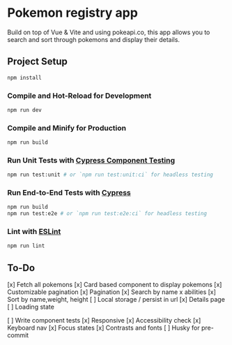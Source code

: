 # Pokemon registry app

Build on top of Vue & Vite and using pokeapi.co, this app allows you to search and sort through pokemons and display their details.

## Project Setup

```sh
npm install
```

### Compile and Hot-Reload for Development

```sh
npm run dev
```

### Compile and Minify for Production

```sh
npm run build
```

### Run Unit Tests with [Cypress Component Testing](https://docs.cypress.io/guides/component-testing/introduction)

```sh
npm run test:unit # or `npm run test:unit:ci` for headless testing
```

### Run End-to-End Tests with [Cypress](https://www.cypress.io/)

```sh
npm run build
npm run test:e2e # or `npm run test:e2e:ci` for headless testing
```

### Lint with [ESLint](https://eslint.org/)

```sh
npm run lint
```

## To-Do

[x] Fetch all pokemons [x] Card based component to display pokemons [x] Customizable pagination [x] Pagination [x] Search by name x abilities [x] Sort by name,weight, height [ ] Local storage / persist in url [x] Details page [ ] Loading state

[ ] Write component tests [x] Responsive [x] Accessibility check [x] Keyboard nav [x] Focus states [x] Contrasts and fonts [ ] Husky for pre-commit

